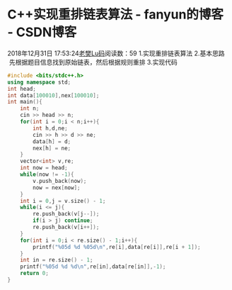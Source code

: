 # C++实现重排链表算法 - fanyun的博客 - CSDN博客
2018年12月31日 17:53:24[老樊Lu码](https://me.csdn.net/fanyun_01)阅读数：59
1.实现重排链表算法
2.基本思路
   先根据题目信息找到原始链表，然后根据规则重排
3.实现代码
```cpp
#include <bits/stdc++.h>
using namespace std;
int head;
int data[100010],nex[100010];
int main(){
	int n;
	cin >> head >> n;
	for(int i = 0;i < n;i++){
		int h,d,ne;
		cin >> h >> d >> ne;
		data[h] = d;
		nex[h] = ne;
	}
	vector<int> v,re;
	int now = head;
	while(now != -1){
		v.push_back(now);
		now = nex[now];
	}
	int i = 0,j = v.size() - 1;
	while(i <= j){
		re.push_back(v[j--]);
		if(i > j) continue;
		re.push_back(v[i++]);
	}
	for(int i = 0;i < re.size() - 1;i++){
		printf("%05d %d %05d\n",re[i],data[re[i]],re[i + 1]);
	}
	int in = re.size() - 1;
	printf("%05d %d %d\n",re[in],data[re[in]],-1);
	return 0;
}
```
